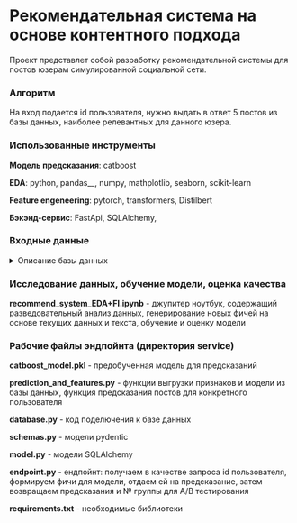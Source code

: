 # Рекомендательная система на основе контентного подхода

Проект представлет собой разработку рекомендательной системы для постов юзерам симулированной социальной сети.

### Алгоритм
На вход подается id пользователя, нужно выдать в ответ 5 постов из базы данных, наиболее релевантных для данного юзера.

### Использованные инструменты

__Модель предсказания__: catboost

__EDA__: python, pandas__, numpy, mathplotlib, seaborn, scikit-learn

__Feature engeneering__: pytorch, transformers, Distilbert

__Бэкэнд-сервис__: FastApi, SQLAlchemy, 

### Входные данные 
<details>
<summary>Описание базы данных</summary>

| Таблица     | Описание                                                                                                          |
|------------:|-------------------------------------------------------------------------------------------------------------------|
|user_data    | описание юзеров (id, пол, возраст, город, страна и др.                                                            |
|post_text_df | описание постов (id, текс, топик (тема))                                                                          |
|feed_post    | содержит историю о просмотренных постах для каждого юзера в изучаемый период (id юзера, id поста, действие (лайк/просмотр), таргет (1 у просмотров, если почти сразу после просмотра был совершен лайк, иначе 0. У действий like пропущенное значение.)                                                                                          |
</details>

### Исследование данных, обучение модели, оценка качества
__recommend_system_EDA+FI.ipynb__ - джупитер ноутбук, содержащий разведовательный анализ данных, генерирование новых фичей на основе текущих данных и текста, обучение и оценку модели

### Рабочие файлы эндпойнта (директория service)
__catboost_model.pkl__ - предобученная модель для предсказаний

__prediction_and_features.py__ - функции выгрузки признаков и модели из базы данных, функция предсказания постов для конкретного пользователя

__database.py__ - код поделючения к базе данных

__schemas.py__ - модели pydentic

__model.py__ - модели SQLAlchemy

__endpoint.py__  - ендпойнт: получаем в качестве запроса id пользователя, формируем фичи для модели, отдаем ей на предсказание, затем возвращаем предсказания и № группы для A/B тестирования

__requirements.txt__ - необходимые библиотеки




